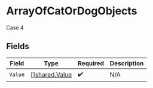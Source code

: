 # ArrayOfCatOrDogObjects

Case 4


## Fields

| Field                                          | Type                                           | Required                                       | Description                                    |
| ---------------------------------------------- | ---------------------------------------------- | ---------------------------------------------- | ---------------------------------------------- |
| `Value`                                        | [][shared.Value](../../models/shared/value.md) | :heavy_check_mark:                             | N/A                                            |